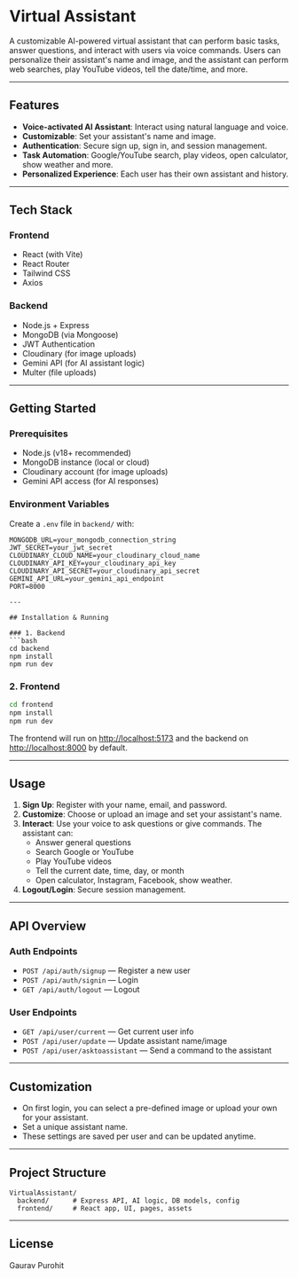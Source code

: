 # Virtual Assistant

A customizable AI-powered virtual assistant that can perform basic tasks, answer questions, and interact with users via voice commands. Users can personalize their assistant's name and image, and the assistant can perform web searches, play YouTube videos, tell the date/time, and more.

---

## Features

- **Voice-activated AI Assistant**: Interact using natural language and voice.
- **Customizable**: Set your assistant's name and image.
- **Authentication**: Secure sign up, sign in, and session management.
- **Task Automation**: Google/YouTube search, play videos, open calculator, show weather and more.
- **Personalized Experience**: Each user has their own assistant and history.

---

## Tech Stack

### Frontend
- React (with Vite)
- React Router
- Tailwind CSS
- Axios

### Backend
- Node.js + Express
- MongoDB (via Mongoose)
- JWT Authentication
- Cloudinary (for image uploads)
- Gemini API (for AI assistant logic)
- Multer (file uploads)

---

## Getting Started

### Prerequisites
- Node.js (v18+ recommended)
- MongoDB instance (local or cloud)
- Cloudinary account (for image uploads)
- Gemini API access (for AI responses)

### Environment Variables

Create a `.env` file in `backend/` with:
```
MONGODB_URL=your_mongodb_connection_string
JWT_SECRET=your_jwt_secret
CLOUDINARY_CLOUD_NAME=your_cloudinary_cloud_name
CLOUDINARY_API_KEY=your_cloudinary_api_key
CLOUDINARY_API_SECRET=your_cloudinary_api_secret
GEMINI_API_URL=your_gemini_api_endpoint
PORT=8000

---

## Installation & Running

### 1. Backend
```bash
cd backend
npm install
npm run dev
```

### 2. Frontend
```bash
cd frontend
npm install
npm run dev
```

The frontend will run on [http://localhost:5173](http://localhost:5173) and the backend on [http://localhost:8000](http://localhost:8000) by default.

---

## Usage

1. **Sign Up**: Register with your name, email, and password.
2. **Customize**: Choose or upload an image and set your assistant's name.
3. **Interact**: Use your voice to ask questions or give commands. The assistant can:
   - Answer general questions
   - Search Google or YouTube
   - Play YouTube videos
   - Tell the current date, time, day, or month
   - Open calculator, Instagram, Facebook, show weather.
4. **Logout/Login**: Secure session management.

---

## API Overview

### Auth Endpoints
- `POST /api/auth/signup` — Register a new user
- `POST /api/auth/signin` — Login
- `GET /api/auth/logout` — Logout

### User Endpoints
- `GET /api/user/current` — Get current user info
- `POST /api/user/update` — Update assistant name/image
- `POST /api/user/asktoassistant` — Send a command to the assistant

---

## Customization
- On first login, you can select a pre-defined image or upload your own for your assistant.
- Set a unique assistant name.
- These settings are saved per user and can be updated anytime.

---

## Project Structure

```
VirtualAssistant/
  backend/      # Express API, AI logic, DB models, config
  frontend/     # React app, UI, pages, assets
```

---

## License

Gaurav Purohit
